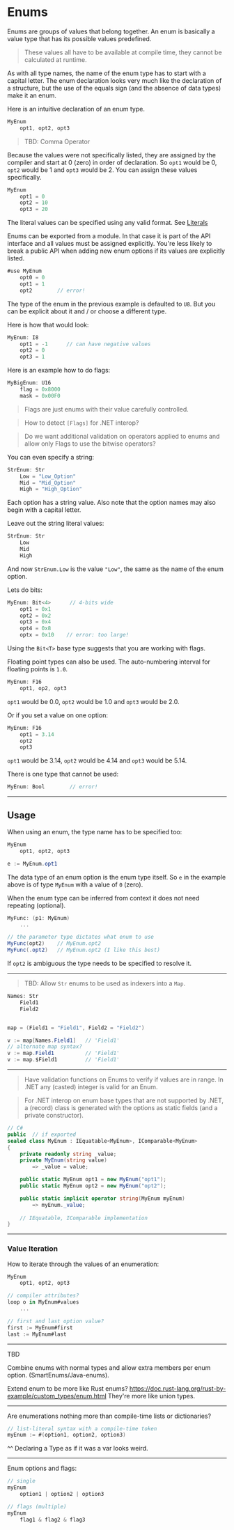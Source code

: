 # Enums

Enums are groups of values that belong together.
An enum is basically a value type that has its possible values predefined.

> These values all have to be available at compile time, they cannot be calculated at runtime.

As with all type names, the name of the enum type has to start with a capital letter. The enum declaration looks very much like the declaration of a structure, but the use of the equals sign (and the absence of data types) make it an enum.

Here is an intuitive declaration of an enum type.

```C#
MyEnum
    opt1, opt2, opt3
```

> TBD: Comma Operator

Because the values were not specifically listed, they are assigned by the compiler and start at 0 (zero) in order of declaration.
So `opt1` would be 0, `opt2` would be 1 and `opt3` would be 2. You can assign these values specifically.

```C#
MyEnum
    opt1 = 0
    opt2 = 10
    opt3 = 20
```

The literal values can be specified using any valid format. See [Literals](../lexical/literals.md)

Enums can be exported from a module. In that case it is part of the API interface and all values must be assigned explicitly. You're less likely to break a public API when adding new enum options if its values are explicitly listed.

```csharp
#use MyEnum
    opt0 = 0
    opt1 = 1
    opt2        // error!
```

The type of the enum in the previous example is defaulted to `U8`. But you can be explicit about it and / or choose a different type.

Here is how that would look:

```C#
MyEnum: I8
    opt1 = -1      // can have negative values
    opt2 = 0
    opt3 = 1
```

Here is an example how to do flags:

```C#
MyBigEnum: U16
    flag = 0x8000
    mask = 0x00F0
```

> Flags are just enums with their value carefully controlled.

> How to detect `[Flags]` for .NET interop?

> Do we want additional validation on operators applied to enums and allow only Flags to use the bitwise operators?

You can even specify a string:

```C#
StrEnum: Str
    Low = "Low_Option"
    Mid = "Mid_Option"
    High = "High_Option"
```

Each option has a string value. Also note that the option names may also begin with a capital letter.

Leave out the string literal values:

```C#
StrEnum: Str
    Low
    Mid
    High
```

And now `StrEnum.Low` is the value `"Low"`, the same as the name of the enum option.

Lets do bits:

```C#
MyEnum: Bit<4>      // 4-bits wide
    opt1 = 0x1
    opt2 = 0x2
    opt3 = 0x4
    opt4 = 0x8
    optx = 0x10    // error: too large!
```

Using the `Bit<T>` base type suggests that you are working with flags.

Floating point types can also be used. The auto-numbering interval for floating points is `1.0`.

```C#
MyEnum: F16
    opt1, op2, opt3
```

`opt1` would be 0.0, `opt2` would be 1.0 and `opt3` would be 2.0.

Or if you set a value on one option:

```C#
MyEnum: F16
    opt1 = 3.14
    opt2
    opt3
```

`opt1` would be 3.14, `opt2` would be 4.14 and `opt3` would be 5.14.

There is one type that cannot be used:

```C#
MyEnum: Bool        // error!
```

---

## Usage

When using an enum, the type name has to be specified too:

```C#
MyEnum
    opt1, opt2, opt3

e := MyEnum.opt1
```

The data type of an enum option is the enum type itself. So `e` in the example above is of type `MyEnum` with a value of `0` (zero).

When the enum type can be inferred from context it does not need repeating (optional).

```csharp
MyFunc: (p1: MyEnum)
    ...

// the parameter type dictates what enum to use
MyFunc(opt2)    // MyEnum.opt2
MyFunc(.opt2)   // MyEnum.opt2 (I like this best)
```

If `opt2` is ambiguous the type needs to be specified to resolve it.

---

> TBD: Allow `Str` enums to be used as indexers into a `Map`.

```csharp
Names: Str
    Field1
    Field2


map = (Field1 = "Field1", Field2 = "Field2")

v := map[Names.Field1]   // 'Field1'
// alternate map syntax?
v := map.Field1          // 'Field1'
v := map.$Field1         // 'Field1'
```

---

> Have validation functions on Enums to verify if values are in range. In .NET any (casted) integer is valid for an Enum.

> For .NET interop on enum base types that are not supported by .NET, a (record) class is generated with the options as static fields (and a private constructor).

```csharp
// C#
public  // if exported
sealed class MyEnum : IEquatable<MyEnum>, IComparable<MyEnum>
{
    private readonly string _value;
    private MyEnum(string value)
        => _value = value;

    public static MyEnum opt1 = new MyEnum("opt1");
    public static MyEnum opt2 = new MyEnum("opt2");

    public static implicit operator string(MyEnum myEnum)
        => myEnum._value;
    
    // IEquatable, IComparable implementation
}
```

---

### Value Iteration

How to iterate through the values of an enumeration:

```csharp
MyEnum
    opt1, opt2, opt3

// compiler attributes?
loop o in MyEnum#values
    ...

// first and last option value?
first := MyEnum#first
last := MyEnum#last
```

---

TBD

Combine enums with normal types and allow extra members per enum option. (SmartEnums/Java-enums).

Extend enum to be more like Rust enums?
https://doc.rust-lang.org/rust-by-example/custom_types/enum.html
They're more like union types.

---

Are enumerations nothing more than compile-time lists or dictionaries?

```csharp
// list-literal syntax with a compile-time token
myEnum := #(option1, option2, option3)
```

^^ Declaring a Type as if it was a var looks weird.

---

Enum options and flags:

```csharp
// single
myEnum
    option1 | option2 | option3

// flags (multiple)
myEnum
    flag1 & flag2 & flag3
```
